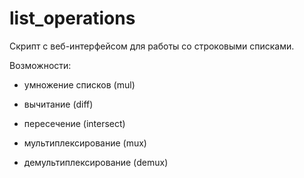 # list_operations

Скрипт с веб-интерфейсом для работы со строковыми списками.

Возможности:

- умножение списков (mul)

- вычитание (diff)

- пересечение (intersect)

- мультиплексирование (mux)

- демультиплексирование (demux)
